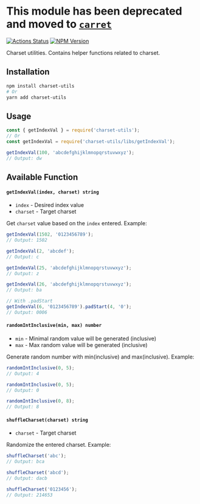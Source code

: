 # This module has been deprecated and moved to [`carret`](https://github.com/lamualfa/carret)

[![Actions Status](https://github.com/lamualfa/charset-utils/workflows/Node.js%20CI/badge.svg)](https://github.com/lamualfa/charset-utils/actions)
[![NPM Version](https://badgen.net/npm/v/charset-utils?icon=npm)](https://www.npmjs.com/package/charset-utils)

Charset utilities. Contains helper functions related to charset.

## Installation

```bash
npm install charset-utils
# Or
yarn add charset-utils
```

## Usage

```js
const { getIndexVal } = require('charset-utils');
// Or
const getIndexVal = require('charset-utils/libs/getIndexVal');

getIndexVal(100, 'abcdefghijklmnopqrstuvwxyz');
// Output: dw
```

## Available Function

#### `getIndexVal(index, charset) string`

- `index` - Desired index value
- `charset` - Target charset

Get `charset` value based on the `index` entered. Example:

```js
getIndexVal(1502, '0123456789');
// Output: 1502

getIndexVal(2, 'abcdef');
// Output: c

getIndexVal(25, 'abcdefghijklmnopqrstuvwxyz');
// Output: z

getIndexVal(26, 'abcdefghijklmnopqrstuvwxyz');
// Output: ba

// With .padStart
getIndexVal(6, '0123456789').padStart(4, '0');
// Output: 0006
```

#### `randomIntInclusive(min, max) number`

- `min` - Minimal random value will be generated (inclusive)
- `max` - Max random value will be generated (inclusive)

Generate random number with min(inclusive) and max(inclusive). Example:

```js
randomIntInclusive(0, 5);
// Output: 4

randomIntInclusive(0, 5);
// Output: 0

randomIntInclusive(0, 8);
// Output: 8
```

#### `shuffleCharset(charset) string`

- `charset` - Target charset

Randomize the entered charset. Example:

```js
shuffleCharset('abc');
// Output: bca

shuffleCharset('abcd');
// Output: dacb

shuffleCharset('0123456');
// Output: 214653
```
